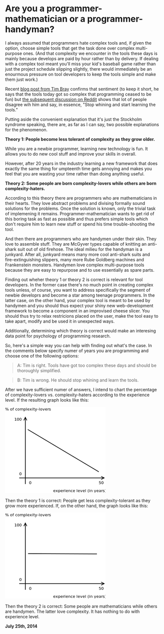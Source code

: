 # Are you a programmer-mathematician or a programmer-handyman?



I always assumed that programmers hate complex tools and, if given the option, choose simple tools that get the task done over complex multi-purpose ones. (And that complexity we encounter in the tools these days is mainly because develops are paid by hour rather than by delivery. If dealing with a complex tool meant you'll miss your kid's baseball game rather than just the project schedule slipping slightly, there would immediately be an enourmous pressure on tool developers to keep the tools simple and make them just work.)

Recent [blog post from Tim Bray](https://www.tbray.org/ongoing/When/201x/2014/07/17/Discouraged-Developer) confirms that sentiment (to keep it short, he says that the tools today got so complex that programming ceased to be fun) but [the subsequent discussion on Reddit](http://www.reddit.com/r/programming/comments/2bi4yz/just_let_me_code/) shows that lot of people disagree wih him and say, in essence, "Stop whining and start learning the tools."

Putting aside the convenient explanation that it's just the Stockholm syndrome speaking, there are, as far as I can say, two possible explanations for the phenomenon.

**Theory 1: People become less tolerant of complexity as they grow older.**

While you are a newbie programmer, learning new technology is fun. It allows you to do new cool stuff and improve your skills in overall.

However, after 20 years in the industry learning a new framework that does exactly the same thing for umpteenth time gets annoying and makes you feel that you are wasting your time rather than doing anything useful.

**Theory 2: Some people are born complexity-lovers while others are born complexity-haters.**

According to this theory there are programmers who are mathematicians in their hearts. They love abstract problems and divising formally sound solutions for the problems. Once the solution is known, only the trivial task of implemening it remains. Programmer-mathematician wants to get rid of this boring task as fast as possible and thus prefers simple tools which don't require him to learn new stuff or spend his time trouble-shooting the tool.

And then there are programmers who are handymen under their skin. They love to assemble stuff. They are McGyver types capable of knitting an anti-shark suit out of old firehose. The ideal milieu for the handyman is a junkyard. After all, junkyard means many more cool anti-shark suits and fire-extinguishing slippers, many more Rube Goldberg machines and Frankenstein monsters. Handymen love complex multi-purpose tools because they are easy to repurpose and to use essentially as spare parts.

Finding out wheher theory 1 or theory 2 is correct is relevant for tool developers. In the former case there's no much point in creating complex tools unless, of course, you want to address specifically the segment of newbie developrs and become a star among teenage programmers. In the latter case, on the other hand, your complex tool is meant to be used by handymen and you should thus expect your shiny new web-development framework to become a component in an improvised cheese slicer. You should thus try to relax restricions placed on the user, make the tool easy to take apart, modify and be used it in unexpected ways.

Additionally, determining which theory is correct would make an interesing data point for psychology of programming research.

So, here's a simple way you can help with finding out what's the case. In the comments below specify numer of years you are programming and choose one of the following options:

> A: Tim is right. Tools have got too complex these days and should be thoroughly simplified.

> B: Tim is wrong. He should stop whining and learn the tools.

After we have sufficient numer of answers, I intend to chart the percentage of complexity-lovers vs. complexity-haters according to the experience level. If the resulting graph looks like this:

![](handyman1.png)

Then the theory 1 is correct: People get less complexity-tolerant as they grow more experienced. If, on the other hand, the graph looks like this:

![](handyman2.png)

Then the theory 2 is correct: Some people are mathematicians while others are handymen. The latter love complexity. It has nothing to do with experience level.

**July 25th, 2014**
